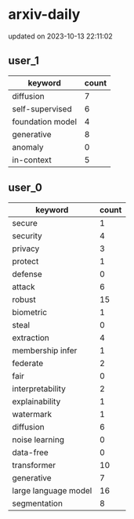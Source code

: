 # arxiv-daily
updated on 2023-10-13 22:11:02
## user_1
| keyword | count |
| - | - |
| diffusion | 7 |
| self-supervised | 6 |
| foundation model | 4 |
| generative | 8 |
| anomaly | 0 |
| in-context | 5 |
## user_0
| keyword | count |
| - | - |
| secure | 1 |
| security | 4 |
| privacy | 3 |
| protect | 1 |
| defense | 0 |
| attack | 6 |
| robust | 15 |
| biometric | 1 |
| steal | 0 |
| extraction | 4 |
| membership infer | 1 |
| federate | 2 |
| fair | 0 |
| interpretability | 2 |
| explainability | 1 |
| watermark | 1 |
| diffusion | 6 |
| noise learning | 0 |
| data-free | 0 |
| transformer | 10 |
| generative | 7 |
| large language model | 16 |
| segmentation | 8 |
